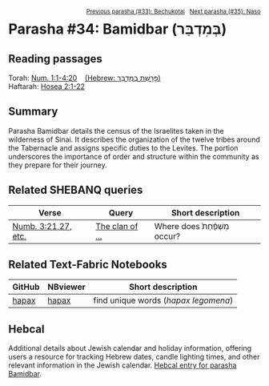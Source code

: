 <span style="float: right;"><sup><a href="../33%20-%20Bechukotai">Previous parasha (#33): Bechukotai</a> &nbsp;&nbsp;<a href="../35%20-%20Naso">Next parasha (#35): Naso</a></sup></span>

# Parasha #34: Bamidbar (בְּמִדְבַּר)

## Reading passages

Torah: [Num. 1:1-4:20](https://www.stepbible.org/?q=version=NASB2020|reference=Num.1:1-4:20&options=HNVUG) &nbsp;&nbsp; [(Hebrew: פָּרָשַׁת בְּמִדְבַּר)](https://tikkun.io/#/p/bamidbar)<br>
Haftarah: 
[Hosea 2:1-22](https://www.stepbible.org/?q=version=NASB2020|reference=Hos.2:1-22&options=HNVUG)

## Summary

Parasha Bamidbar details the census of the Israelites taken in the wilderness of Sinai. It describes the organization of the twelve tribes around the Tabernacle and assigns specific duties to the Levites. The portion underscores the importance of order and structure within the community as they prepare for their journey​​.

## Related SHEBANQ queries

Verse | Query | Short description
--- | --- | --- 
[Numb. 3:21,27, etc.](https://www.stepbible.org/?q=version=NASB2020\|reference=Num.3:21,27&options=HNVUG)| [The clan of ...](https://shebanq.ancient-data.org/hebrew/text?iid=6667&version=2021&page=1&mr=r&qw=q)| Where does מִשְׁפַּ֨חַת֙ occur?


## Related Text-Fabric Notebooks

GitHub | NBviewer | Short description
---|---|---
[hapax](hapax.ipynb) | [hapax](https://nbviewer.org/github/tonyjurg/Parashot/blob/main/WeeklyParasha/34%20-%20Bamidbar/hapax.ipynb)| find unique words (*hapax legomena*)

## Hebcal

Additional details about Jewish calendar and holiday information, offering users a resource for tracking Hebrew dates, candle lighting times, and other relevant information in the Jewish calendar. [Hebcal entry for parasha Bamidbar](https://www.hebcal.com/sedrot/bamidbar).

